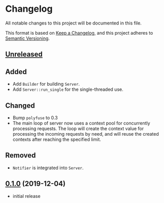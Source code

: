 # Changelog
All notable changes to this project will be documented in this file.

This format is based on [Keep a Changelog], and this project adheres to [Semantic Versioning].

## [Unreleased]

## Added

* Add `Builder` for building `Server`.
* Add `Server::run_single` for the single-threaded use.

## Changed

* Bump `polyfuse` to 0.3
* The main loop of server now uses a context pool for concurrently
  processing requests. The loop will create the context value for
  processing the incoming requests by need, and will reuse the created
  contexts after reaching the specified limit.

## Removed

* `Notifier` is integrated into `Server`.

## [0.1.0] (2019-12-04)

* initial release

<!-- links -->

[Unreleased]: https://github.com/ubnt-intrepid/polyfuse/compare/polyfuse-tokio-v0.1.0...HEAD
[0.1.0]: https://github.com/ubnt-intrepid/polyfuse/tree/polyfuse-tokio-v0.1.0

[Keep a Changelog]: https://keepachangelog.com/en/1.0.0/
[Semantic Versioning]: https://semver.org/spec/v2.0.0.html
